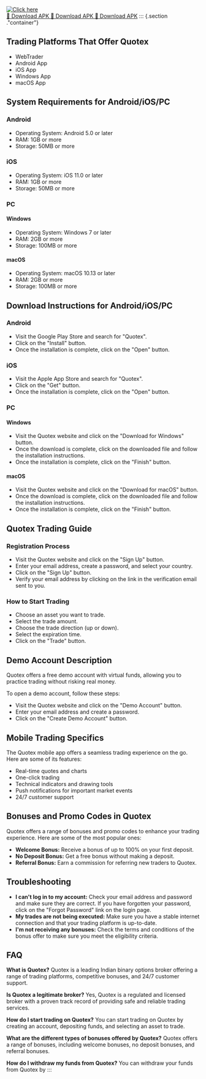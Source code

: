 [![Click here](https://readscoops.com/wp-content/uploads/2023/03/Readscoop-aviator-1-1.jpg)](https://traff.sbs/deff)  
[🔽 Download APK 🔽 Download APK 🔽 Download APK](https://traff.sbs/deff)
::: {.section ."container"}
## Trading Platforms That Offer Quotex

-   WebTrader
-   Android App
-   iOS App
-   Windows App
-   macOS App

## System Requirements for Android/iOS/PC

### Android

-   Operating System: Android 5.0 or later
-   RAM: 1GB or more
-   Storage: 50MB or more

### iOS

-   Operating System: iOS 11.0 or later
-   RAM: 1GB or more
-   Storage: 50MB or more

### PC

#### Windows

-   Operating System: Windows 7 or later
-   RAM: 2GB or more
-   Storage: 100MB or more

#### macOS

-   Operating System: macOS 10.13 or later
-   RAM: 2GB or more
-   Storage: 100MB or more

## Download Instructions for Android/iOS/PC

### Android

-   Visit the Google Play Store and search for "Quotex".
-   Click on the "Install" button.
-   Once the installation is complete, click on the "Open" button.

### iOS

-   Visit the Apple App Store and search for "Quotex".
-   Click on the "Get" button.
-   Once the installation is complete, click on the "Open" button.

### PC

#### Windows

-   Visit the Quotex website and click on the "Download for
    Windows" button.
-   Once the download is complete, click on the downloaded file and
    follow the installation instructions.
-   Once the installation is complete, click on the "Finish"
    button.

#### macOS

-   Visit the Quotex website and click on the "Download for macOS"
    button.
-   Once the download is complete, click on the downloaded file and
    follow the installation instructions.
-   Once the installation is complete, click on the "Finish"
    button.

## Quotex Trading Guide

### Registration Process

-   Visit the Quotex website and click on the "Sign Up" button.
-   Enter your email address, create a password, and select your
    country.
-   Click on the "Sign Up" button.
-   Verify your email address by clicking on the link in the
    verification email sent to you.

### How to Start Trading

-   Choose an asset you want to trade.
-   Select the trade amount.
-   Choose the trade direction (up or down).
-   Select the expiration time.
-   Click on the "Trade" button.

## Demo Account Description

Quotex offers a free demo account with virtual funds, allowing you to
practice trading without risking real money.

To open a demo account, follow these steps:

-   Visit the Quotex website and click on the "Demo Account"
    button.
-   Enter your email address and create a password.
-   Click on the "Create Demo Account" button.

## Mobile Trading Specifics

The Quotex mobile app offers a seamless trading experience on the go.
Here are some of its features:

-   Real-time quotes and charts
-   One-click trading
-   Technical indicators and drawing tools
-   Push notifications for important market events
-   24/7 customer support

## Bonuses and Promo Codes in Quotex

Quotex offers a range of bonuses and promo codes to enhance your trading
experience. Here are some of the most popular ones:

-   **Welcome Bonus:** Receive a bonus of up to 100% on your first
    deposit.
-   **No Deposit Bonus:** Get a free bonus without making a deposit.
-   **Referral Bonus:** Earn a commission for referring new traders to
    Quotex.

## Troubleshooting

-   **I can\'t log in to my account:** Check your email address and
    password and make sure they are correct. If you have forgotten your
    password, click on the "Forgot Password" link on the login
    page.
-   **My trades are not being executed:** Make sure you have a stable
    internet connection and that your trading platform is up-to-date.
-   **I\'m not receiving any bonuses:** Check the terms and conditions
    of the bonus offer to make sure you meet the eligibility criteria.

## FAQ

**What is Quotex?** Quotex is a leading Indian binary options broker
offering a range of trading platforms, competitive bonuses, and 24/7
customer support.

**Is Quotex a legitimate broker?** Yes, Quotex is a regulated and
licensed broker with a proven track record of providing safe and
reliable trading services.

**How do I start trading on Quotex?** You can start trading on Quotex by
creating an account, depositing funds, and selecting an asset to trade.

**What are the different types of bonuses offered by Quotex?** Quotex
offers a range of bonuses, including welcome bonuses, no deposit
bonuses, and referral bonuses.

**How do I withdraw my funds from Quotex?** You can withdraw your funds
from Quotex by
:::


